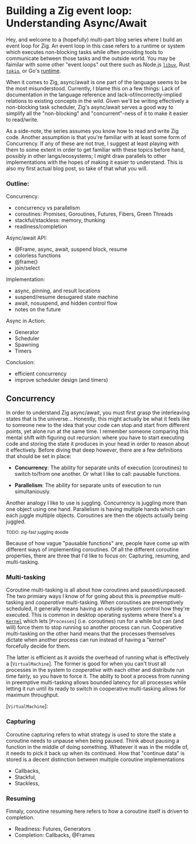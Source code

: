 # Building a Zig event loop: Understanding Async/Await
Hey, and welcome to a (hopefully) multi-part blog series where I build an event loop for Zig. An event loop in this case refers to a runtime or system which executes non-blocking tasks while often providing tools to communicate between those tasks and the outside world. You may be faimilar with some other "event loops" out there such as Node.js [`libuv`], Rust [`tokio`], or Go's [runtime](https://golang.org/doc/faq#runtime).

[`libuv`]: https://github.com/libuv/libuv
[`tokio`]: https://github.com/tokio-rs/tokio

When it comes to Zig, async/await is one part of the language seems to be the most misunderstood. Currently, I blame this on a few things: Lack of documentation in the language reference and lack-of/incorrectly-implied relations to existing concepts in the wild. Given we'll be writing effectively a non-blocking task scheduler, Zig's async/await serves a good way to simplify all the "non-blocking" and "concurrent"-ness of it to make it easier to read/write.

As a side-note, the series assumes you know how to read and write Zig code. Another assumption is that you're familiar with at least some form of Concurrency. If any of these are not true, I suggest at least playing with them to some extent in order to get familiar with these topics before hand, possibly in other langs/ecosystems; I might draw parallels to other implementations with the hopes of making it easier to understand. This is also my first actual blog post, so take of that what you will. 

### Outline:

Concurrency:
- concurrency vs parallelism
- coroutines: Promises, Goroutines, Futures, Fibers, Green Threads
- stackful/stackless: memory, thunking
- readiness/completion

Async/await API:
- @Frame, async, await, suspend block, resume
- colorless functions
- @frame()
- join/select

Implementation:
- async, pinning, and result locations
- suspend/resume desugared state machine
- await, nosuspend, and hidden control flow
- notes on the future

Async in Action:
- Generator
- Scheduler
- Spawning
- Timers

Conclusion:
- efficient concurrency
- improve scheduler design (and timers)

## Concurrency

In order to understand Zig async/await, you must first grasp the interleaving states that is the universe... Honestly, this might actually be what it feels like to someone new to the idea that your code can stop and start from different points, yet alone run at the same time. I remember someone comparing this mental shift with figuring out recursion: where you have to start executing code and storing the state it produces in your head in order to reason about it effectively. Before diving that deep however, there are a few definitions that should be set in place:

* **Concurrency**: The ability for separate units of execution (coroutines) to switch to/from one another. Or what I like to call: pausable functions.

* **Parallelism**: The ability for separate units of execution to run simultaniously. 

Another analogy I like to use is juggling. Concurrency is juggling more than one object using one hand. Parallelism is having multiple hands which can each juggle multiple objects. Coroutines are then the objects actually being juggled.

<sub>TODO: zig-fast juggling doodle</sub>

Because of how vague "pausable functions" are, people have come up with different ways of implementing coroutines. Of all the different coroutine properties, there are three that I'd like to focus on: Capturing, resuming, and multi-tasking.

### Multi-tasking

Coroutine multi-tasking is all about how coroutines and paused/unpaused. The two primiary ways I know of for going about this is *preemptive* multi-tasking and *cooperative* multi-tasking. When coroutines are preemptively scheduled, it generally means having an outside system control how they're executed. This is common in desktop operating systems where there's a [`Kernel`] which lets [`Processes`] (i.e. coroutines) run for a while but can (and will) force them to stop running so another process can run. Cooperative multi-tasking on the other hand means that the processes themselves dictate when another process can run instead of having a "kernel" forcefully decide for them. 

The latter is efficient as it avoids the overhead of running what is effectively a [`VirtualMachine`]. The former is good for when you can't trust all processes in the system to *cooperative* with each other and distribute run time fairly, so you have to force it. The abilty to boot a process from running in preemptive multi-tasking allows bounded latency for all processes while letting it run until its ready to switch in cooperative multi-tasking allows for maximum throughput.

[`Kernel`]:
[`Processes`]:
[`VirtualMachine`]:

### Capturing

Coroutine capturing refers to what strategy is used to store the state a coroutine needs to unpause when being paused. Think about pausing a function in the middle of doing something. Whatever it was in the middle of, it needs to pick it back up when its continued. How that "continue data" is stored is a decent distinction between multiple coroutine implementations

- Callbacks,
- Stackful,
- Stackless,

### Resuming

Finnaly, coroutine resuming here refers to how a coroutine itself is driven to completion.

- Readiness: Futures, Generators
- Completion: Callbacks, @Frames